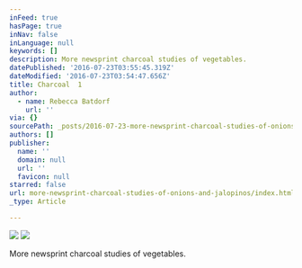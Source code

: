 ```yaml
---
inFeed: true
hasPage: true
inNav: false
inLanguage: null
keywords: []
description: More newsprint charcoal studies of vegetables.
datePublished: '2016-07-23T03:55:45.319Z'
dateModified: '2016-07-23T03:54:47.656Z'
title: Charcoal  1
author:
  - name: Rebecca Batdorf
    url: ''
via: {}
sourcePath: _posts/2016-07-23-more-newsprint-charcoal-studies-of-onions-and-jalopinos.md
authors: []
publisher:
  name: ''
  domain: null
  url: ''
  favicon: null
starred: false
url: more-newsprint-charcoal-studies-of-onions-and-jalopinos/index.html
_type: Article

---
```

![](https://imgflo.herokuapp.com/graph/vahj1ThiexotieMo/2dae5b5cab509b11220a134b77c05237/croprotate.jpg?cropheight=3262&cropwidth=4928&degrees=0&input=https%3A%2F%2Fthe-grid-user-content.s3-us-west-2.amazonaws.com%2Fa7f94745-b297-42de-80ef-80aa49b3ce61.jpg&x=0&y=0)
![](https://the-grid-user-content.s3-us-west-2.amazonaws.com/03ac7650-0eac-459b-929e-0e6ab18a78a2.jpg)

More newsprint charcoal studies of vegetables.
